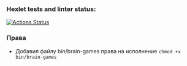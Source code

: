 ### Hexlet tests and linter status:
[![Actions Status](https://github.com/Stanislav-Vasilevich/php-project-45/actions/workflows/hexlet-check.yml/badge.svg)](https://github.com/Stanislav-Vasilevich/php-project-45/actions)

### Права
- Добавил файлу bin/brain-games права на исполнение
```chmod +x bin/brain-games```